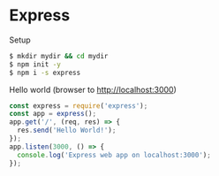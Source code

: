 # Express

Setup

```bash
$ mkdir mydir && cd mydir
$ npm init -y
$ npm i -s express
```

Hello world (browser to [http://localhost:3000](http://localhost:3000))

```js
const express = require('express');
const app = express();
app.get('/', (req, res) => {
  res.send('Hello World!');
});
app.listen(3000, () => {
  console.log('Express web app on localhost:3000');
});
```
